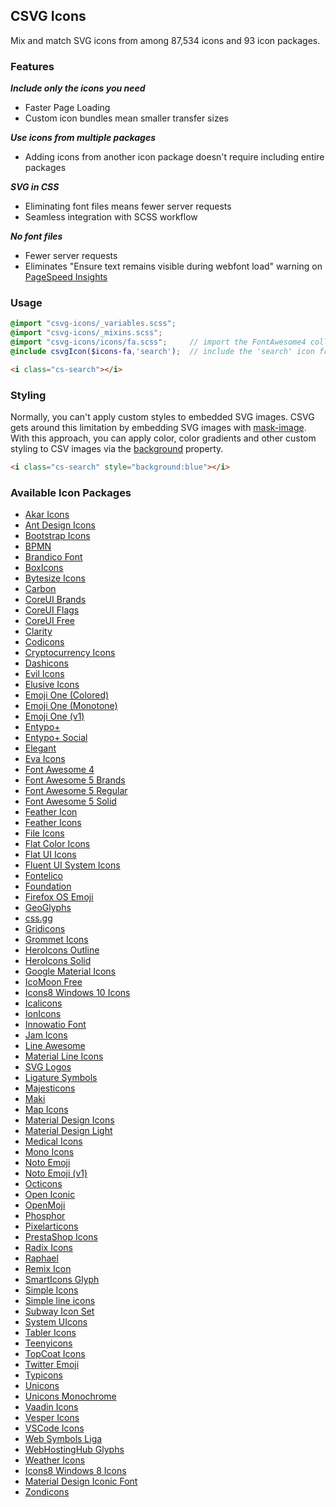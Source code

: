 
## CSVG Icons

Mix and match SVG icons from among 87,534 icons and 93 icon packages.


### Features

***Include only the icons you need***
* Faster Page Loading
* Custom icon bundles mean smaller transfer sizes

***Use icons from multiple packages***
* Adding icons from another icon package doesn't require including entire packages

***SVG in CSS***
* Eliminating font files means fewer server requests
* Seamless integration with SCSS workflow

***No font files***
* Fewer server requests
* Eliminates "Ensure text remains visible during webfont load" warning on [PageSpeed Insights](https://developers.google.com/speed/pagespeed/insights/)


### Usage

```scss
@import "csvg-icons/_variables.scss";
@import "csvg-icons/_mixins.scss";
@import "csvg-icons/icons/fa.scss";		// import the FontAwesome4 collection
@include csvgIcon($icons-fa,'search');	// include the 'search' icon from the FontAwesome4 collection
```

```html
<i class="cs-search"></i>
```

### Styling

Normally, you can't apply custom styles to embedded SVG images.
CSVG gets around this limitation by embedding SVG images with <a href="https://developer.mozilla.org/en-US/docs/Web/CSS/mask-image">mask-image</a>.
With this approach, you can apply color, color gradients and other custom styling to CSV images via the <a href="https://developer.mozilla.org/en-US/docs/Web/CSS/background">background</a> property.

```html
<i class="cs-search" style="background:blue"></i>
```

### Available Icon Packages

<ul>
<li><a href="https://github.com/artcoholic/akar-icons">Akar Icons</a></li>
<li><a href="https://github.com/ant-design/ant-design-icons">Ant Design Icons</a></li>
<li><a href="https://github.com/twbs/icons">Bootstrap Icons</a></li>
<li><a href="https://github.com/bpmn-io/bpmn-font">BPMN</a></li>
<li><a href="https://github.com/fontello/brandico.font">Brandico Font</a></li>
<li><a href="https://github.com/atisawd/boxicons">BoxIcons</a></li>
<li><a href="https://github.com/danklammer/bytesize-icons">Bytesize Icons</a></li>
<li><a href="https://github.com/carbon-design-system/carbon/tree/main/packages/icons">Carbon</a></li>
<li><a href="https://github.com/coreui/coreui-icons">CoreUI Brands</a></li>
<li><a href="https://github.com/coreui/coreui-icons">CoreUI Flags</a></li>
<li><a href="https://github.com/coreui/coreui-icons">CoreUI Free</a></li>
<li><a href="https://github.com/vmware/clarity">Clarity</a></li>
<li><a href="https://github.com/microsoft/vscode-codicons">Codicons</a></li>
<li><a href="https://github.com/atomiclabs/cryptocurrency-icons">Cryptocurrency Icons</a></li>
<li><a href="https://github.com/WordPress/dashicons">Dashicons</a></li>
<li><a href="https://github.com/outpunk/evil-icons">Evil Icons</a></li>
<li><a href="http://elusiveicons.com/">Elusive Icons</a></li>
<li><a href="https://github.com/emojione/emojione">Emoji One (Colored)</a></li>
<li><a href="https://github.com/emojione/emojione">Emoji One (Monotone)</a></li>
<li><a href="https://github.com/emojione/emojione-legacy">Emoji One (v1)</a></li>
<li><a href="http://www.entypo.com/">Entypo+</a></li>
<li><a href="http://www.entypo.com/">Entypo+ Social</a></li>
<li><a href="https://github.com/pprince/etlinefont-bower">Elegant</a></li>
<li><a href="https://github.com/akveo/eva-icons/">Eva Icons</a></li>
<li><a href="http://fontawesome.io/">Font Awesome 4</a></li>
<li><a href="http://fontawesome.io/">Font Awesome 5 Brands</a></li>
<li><a href="http://fontawesome.io/">Font Awesome 5 Regular</a></li>
<li><a href="http://fontawesome.io/">Font Awesome 5 Solid</a></li>
<li><a href="https://github.com/feathericon/feathericon">Feather Icon</a></li>
<li><a href="https://github.com/feathericons/feather">Feather Icons</a></li>
<li><a href="https://github.com/file-icons/icons">File Icons</a></li>
<li><a href="https://github.com/icons8/flat-Color-icons">Flat Color Icons</a></li>
<li><a href="https://github.com/designmodo/Flat-UI">Flat UI Icons</a></li>
<li><a href="https://github.com/microsoft/fluentui-system-icons">Fluent UI System Icons</a></li>
<li><a href="https://github.com/fontello/fontelico.font">Fontelico</a></li>
<li><a href="https://github.com/zurb/foundation-icon-fonts">Foundation</a></li>
<li><a href="https://github.com/mozilla/fxemoji">Firefox OS Emoji</a></li>
<li><a href="https://github.com/cugos/geoglyphs">GeoGlyphs</a></li>
<li><a href="https://github.com/astrit/css.gg">css.gg</a></li>
<li><a href="https://github.com/Automattic/gridicons">Gridicons</a></li>
<li><a href="https://github.com/grommet/grommet-icons">Grommet Icons</a></li>
<li><a href="https://github.com/refactoringui/heroicons">HeroIcons Outline</a></li>
<li><a href="https://github.com/refactoringui/heroicons">HeroIcons Solid</a></li>
<li><a href="https://github.com/cyberalien/google-material-design-icons-updated">Google Material Icons</a></li>
<li><a href="https://github.com/Keyamoon/IcoMoon-Free">IcoMoon Free</a></li>
<li><a href="https://github.com/icons8/windows-10-icons">Icons8 Windows 10 Icons</a></li>
<li><a href="https://github.com/IcaliaLabs/icalicons">Icalicons</a></li>
<li><a href="https://github.com/ionic-team/ionicons">IonIcons</a></li>
<li><a href="https://github.com/innowatio/iwwa-icons">Innowatio Font</a></li>
<li><a href="https://github.com/michaelampr/jam">Jam Icons</a></li>
<li><a href="https://github.com/icons8/line-awesome">Line Awesome</a></li>
<li><a href="https://github.com/cyberalien/line-md">Material Line Icons</a></li>
<li><a href="https://github.com/gilbarbara/logos">SVG Logos</a></li>
<li><a href="https://github.com/kudakurage/LigatureSymbols">Ligature Symbols</a></li>
<li><a href="https://github.com/halfmage/majesticons">Majesticons</a></li>
<li><a href="https://github.com/mapbox/maki">Maki</a></li>
<li><a href="https://github.com/scottdejonge/map-icons">Map Icons</a></li>
<li><a href="https://github.com/Templarian/MaterialDesign">Material Design Icons</a></li>
<li><a href="https://github.com/Templarian/MaterialDesignLight">Material Design Light</a></li>
<li><a href="https://github.com/samcome/webfont-medical-icons">Medical Icons</a></li>
<li><a href="https://github.com/mono-company/mono-icons">Mono Icons</a></li>
<li><a href="https://github.com/googlei18n/noto-emoji">Noto Emoji</a></li>
<li><a href="https://github.com/googlei18n/noto-emoji">Noto Emoji (v1)</a></li>
<li><a href="https://github.com/primer/octicons/">Octicons</a></li>
<li><a href="https://github.com/iconic/open-iconic">Open Iconic</a></li>
<li><a href="https://github.com/hfg-gmuend/openmoji">OpenMoji</a></li>
<li><a href="https://github.com/phosphor-icons/phosphor-icons">Phosphor</a></li>
<li><a href="https://github.com/halfmage/pixelarticons">Pixelarticons</a></li>
<li><a href="https://github.com/PrestaShop/prestashop-icon-font">PrestaShop Icons</a></li>
<li><a href="https://github.com/modulz/radix-icons">Radix Icons</a></li>
<li><a href="http://dmitrybaranovskiy.github.io/raphael/">Raphael</a></li>
<li><a href="https://github.com/Remix-Design/RemixIcon">Remix Icon</a></li>
<li><a href="http://glyph.smarticons.co">SmartIcons Glyph</a></li>
<li><a href="https://github.com/simple-icons/simple-icons">Simple Icons</a></li>
<li><a href="https://github.com/thesabbir/simple-line-icons">Simple line icons</a></li>
<li><a href="https://github.com/mariuszostrowski/subway">Subway Icon Set</a></li>
<li><a href="https://github.com/CoreyGinnivan/system-uicons">System UIcons</a></li>
<li><a href="https://github.com/tabler/tabler-icons">Tabler Icons</a></li>
<li><a href="https://github.com/teenyicons/teenyicons">Teenyicons</a></li>
<li><a href="https://github.com/topcoat/icons">TopCoat Icons</a></li>
<li><a href="https://github.com/twitter/twemoji">Twitter Emoji</a></li>
<li><a href="https://github.com/stephenhutchings/typicons.font">Typicons</a></li>
<li><a href="https://github.com/Iconscout/unicons">Unicons</a></li>
<li><a href="https://github.com/Iconscout/unicons">Unicons Monochrome</a></li>
<li><a href="https://vaadin.com/elements/vaadin-icons">Vaadin Icons</a></li>
<li><a href="https://github.com/kkvesper/vesper-icons">Vesper Icons</a></li>
<li><a href="https://github.com/vscode-icons/vscode-icons">VSCode Icons</a></li>
<li><a href="http://www.justbenice.ru/studio/websymbols/">Web Symbols Liga</a></li>
<li><a href="http://www.webhostinghub.com/glyphs/">WebHostingHub Glyphs</a></li>
<li><a href="https://github.com/erikflowers/weather-icons">Weather Icons</a></li>
<li><a href="https://github.com/icons8/WPF-UI-Framework">Icons8 Windows 8 Icons</a></li>
<li><a href="https://github.com/zavoloklom/material-design-iconic-font">Material Design Iconic Font</a></li>
<li><a href="https://github.com/dukestreetstudio/zondicons">Zondicons</a></li>
</ul>
